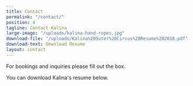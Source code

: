 ```yaml
---
title: Contact
permalink: "/contact/"
position: 4
tagline: Contact Kalina
large-image: "/uploads/kalina-hand-ropes.jpg"
download-file: "/uploads/Kalina%20Suter%20Circus%20Resume%202018.pdf"
download-text: Download Resume
layout: contact
---
```


For bookings and inquiries please fill out the box.

You can download Kalina's resume below.
